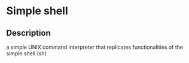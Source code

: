 # Simple shell

## Description

a simple UNIX command interpreter that replicates functionalities of the simple shell (sh)

